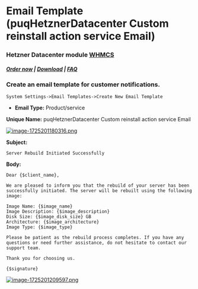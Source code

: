 # Email Template (puqHetznerDatacenter Custom reinstall action service Email)

### Hetzner Datacenter module **[WHMCS](https://puqcloud.com/link.php?id=77)**

#####  [Order now](https://puqcloud.com/whmcs-module-hetznerdatacenter.php) | [Download](https://download.puqcloud.com/WHMCS/servers/PUQ_WHMCS-HetznerDatacenter/) | [FAQ](https://faq.puqcloud.com/)

### Create an email template for customer notifications.

```
System Settings->Email Templates->Create New Email Template
```

- **Email Type:** Product/service

**Unique Name:** puqHetznerDatacenter Custom reinstall action service Email

[![image-1725201180316.png](https://doc.puq.info/uploads/images/gallery/2024-09/scaled-1680-/image-1725201180316.png)](https://doc.puq.info/uploads/images/gallery/2024-09/image-1725201180316.png)

 **Subject:**

```
Server Rebuild Initiated Successfully
```

**Body:**

```
Dear {$client_name},

We are pleased to inform you that the rebuild of your server has been successfully initiated. The server will be rebuilt using the following image:

Image Name: {$image_name}
Image Description: {$image_description}
Disk Size: {$image_disk_size} GB
Architecture: {$image_architecture}
Image Type: {$image_type}

Please be patient as the rebuild process completes. If you have any questions or need further assistance, do not hesitate to contact our support team.

Thank you for choosing us.

{$signature}
```

[![image-1725201209597.png](https://doc.puq.info/uploads/images/gallery/2024-09/scaled-1680-/image-1725201209597.png)](https://doc.puq.info/uploads/images/gallery/2024-09/image-1725201209597.png)